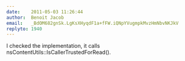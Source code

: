 ```yaml
---
date:    2011-05-03 11:26:44
author:  Benoit Jacob
email:   _BdOM682gnSk.LgKsXHyqdF1a+fFW.iQNpYVugmpkMvzHmNbvNKJkV
replyto: 1940
---
```


I checked the implementation, it calls nsContentUtils::IsCallerTrustedForRead().
